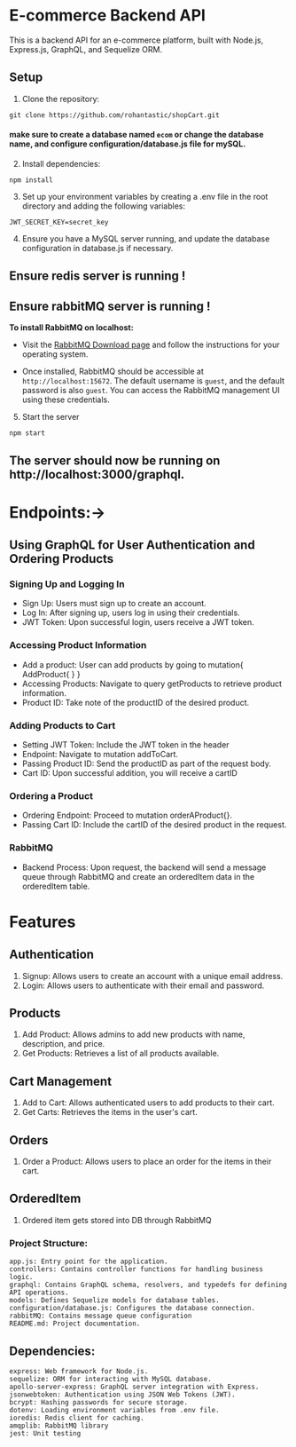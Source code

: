 # E-commerce Backend API

This is a backend API for an e-commerce platform, built with Node.js, Express.js, GraphQL, and Sequelize ORM.

## Setup

1. Clone the repository:

```
git clone https://github.com/rohantastic/shopCart.git
```

#### make sure to create a database named `ecom` or change the database name, and configure configuration/database.js file for mySQL.

2. Install dependencies:
```
npm install
```

3. Set up your environment variables by creating a .env file in the root directory and adding the following variables:
```
JWT_SECRET_KEY=secret_key

```

4. Ensure you have a MySQL server running, and update the database configuration in database.js if necessary.
## Ensure redis server is running !

## Ensure rabbitMQ server is running !

**To install RabbitMQ on localhost:**

- Visit the [RabbitMQ Download page](https://www.rabbitmq.com/download.html) and follow the instructions for your operating system.

- Once installed, RabbitMQ should be accessible at `http://localhost:15672`. The default username is `guest`, and the default password is also `guest`. You can access the RabbitMQ management UI using these credentials.
 
5. Start the server


```
npm start
```
## The server should now be running on http://localhost:3000/graphql.


# Endpoints:->
## Using GraphQL for User Authentication and Ordering Products
### Signing Up and Logging In
 - Sign Up: Users must sign up to create an account.
 - Log In: After signing up, users log in using their credentials.
 - JWT Token: Upon successful login, users receive a JWT token.

 ### Accessing Product Information
 - Add a product: User can add products by going to mutation{ AddProduct{ } }
 - Accessing Products: Navigate to query getProducts to retrieve product information.
 - Product ID: Take note of the productID of the desired product.

 ### Adding Products to Cart
 - Setting JWT Token: Include the JWT token in the header
 - Endpoint: Navigate to mutation addToCart.
 - Passing Product ID: Send the productID as part of the request body.
 - Cart ID: Upon successful addition, you will receive a cartID

 ### Ordering a Product
 - Ordering Endpoint: Proceed to mutation orderAProduct{}.
 - Passing Cart ID: Include the cartID of the desired product in the request.

 ### RabbitMQ
 - Backend Process: Upon request, the backend will send a message queue through RabbitMQ and create an orderedItem data in the orderedItem table.

# Features

## Authentication
1. Signup: Allows users to create an account with a unique email address.
2. Login: Allows users to authenticate with their email and password.


## Products
1. Add Product: Allows admins to add new products with name, description, and price.
2. Get Products: Retrieves a list of all products available.


## Cart Management
1. Add to Cart: Allows authenticated users to add products to their cart.
2. Get Carts: Retrieves the items in the user's cart.

## Orders
1. Order a Product: Allows users to place an order for the items in their cart.

## OrderedItem 
1. Ordered item gets stored into DB through RabbitMQ

### Project Structure:
```
app.js: Entry point for the application.
controllers: Contains controller functions for handling business logic.
graphql: Contains GraphQL schema, resolvers, and typedefs for defining API operations.
models: Defines Sequelize models for database tables.
configuration/database.js: Configures the database connection.
rabbitMQ: Contains message queue configuration
README.md: Project documentation.
```

## Dependencies:
```
express: Web framework for Node.js.
sequelize: ORM for interacting with MySQL database.
apollo-server-express: GraphQL server integration with Express.
jsonwebtoken: Authentication using JSON Web Tokens (JWT).
bcrypt: Hashing passwords for secure storage.
dotenv: Loading environment variables from .env file.
ioredis: Redis client for caching.
amqplib: RabbitMQ library
jest: Unit testing
```





